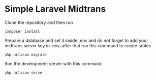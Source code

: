 # Simple Laravel Midtrans

Clone the repository and then run

```
composer install
```

Prepare a database and set it inside .env and do not forget to add your midtrans server key in .env, after that run this command to create tables

```
php artisan migrate
```

Run the development server with this command

```
php artisan serve
```